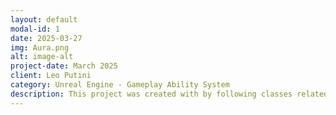 ```yaml
---
layout: default
modal-id: 1
date: 2025-03-27
img: Aura.png
alt: image-alt
project-date: March 2025
client: Leo Putini
category: Unreal Engine - Gameplay Ability System
description: This project was created with by following classes related to Unreal Engine's Gameplay Ability System Framework. I've made my own changes and additions to it as neccessary to indicate the closest possible of a finished product. <br>The project files are available for download at <a href="https://github.com/nardoritos/Aura">Github</a> and a packaged version is available at <a href="https://nardoritos.itch.io/aura">itch.io</a>
---
```

